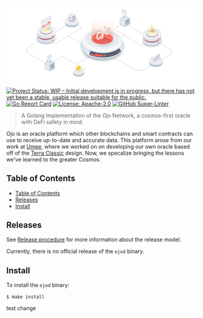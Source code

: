 <!-- markdownlint-disable MD041 -->
<!-- markdownlint-disable MD013 -->

![Logo!](assets/ojo.png)

[![Project Status: WIP – Initial development is in progress, but there has not yet been a stable, usable release suitable for the public.](https://www.repostatus.org/badges/latest/wip.svg)](https://www.repostatus.org/#wip)
[![Go Report Card](https://goreportcard.com/badge/github.com/ojo-network/ojo?style=flat-square)](https://goreportcard.com/report/github.com/ojo-network/ojo)
[![License: Apache-2.0](https://img.shields.io/github/license/ojo-network/ojo.svg?style=flat-square)](https://github.com/ojo-network/ojo/blob/main/LICENSE)
[![GitHub Super-Linter](https://img.shields.io/github/workflow/status/ojo-network/ojo/Lint?style=flat-square&label=Lint)](https://github.com/marketplace/actions/super-linter)

> A Golang Implementation of the Ojo Network, a cosmos-first oracle
> with DeFi safety in mind.

Ojo is an oracle platform which other blockchains and smart contracts can use to receive
up-to-date and accurate data. This platform arose from our work at
[Umee](https://github.com/umee-network/umee), where we worked on on developing our
own oracle based off of the [Terra Classic](https://github.com/terra-money/classic-core) design.
Now, we specalize bringing the lessons we've learned to the greater Cosmos.

## Table of Contents

- [Table of Contents](#table-of-contents)
- [Releases](#releases)
- [Install](#install)

## Releases

See [Release procedure](contributing.md#release-procedure) for more information about the release model.

Currently, there is no official release of the `ojod` binary.
## Install

To install the `ojod` binary:

```shell
$ make install
```
test change

